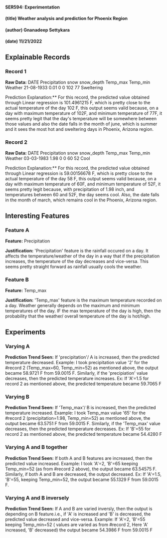 #### SER594: Experimentation
#### (title) Weather analysis and prediction for Phoenix Region 
#### (author) Gnanadeep Settykara
#### (date) 11/21/2022


## Explainable Records
### Record 1
**Raw Data:** 
DATE		Precipitation   snow	snow_depth	Temp_max	Temp_min  Weather
21-08-1933	  0.01	     0	   0		 102		 77	    Sweltering


Prediction Explanation:** For this record, the predicted value obtained through Linear regression is 101.4961215 F, which is pretty close to the actual temperature of the day 102 F, this output seems valid because, on a day with maximum temperature of 102F, and minimum temperature of 77F, it seems pretty legit that the day's temperature will be somewhere between those values and also the date falls in the month of june, which is summer and it sees the most hot and sweltering days in Phoenix, Arizona region. 


### Record 2
**Raw Data:** 
DATE		Precipitation   snow	snow_depth	Temp_max	Temp_min  Weather
03-03-1983	 1.98		    0	     	  0		60		 52	    Cool


Prediction Explanation:** For this record, the predicted value obtained through Linear regression is 59.00156678 F, which is pretty close to the actual temperature of the day 58 F, this output seems valid because, on a day with maximum temperature of 60F, and minimum temperature of 52F, it seems pretty legit because, with precipitation of 1.98 inch, and temperatures between 60 and 52F, the day seems cool. Also, the date falls in the month of march, which remains cool in the Phoenix, Arizona region.

## Interesting Features
### Feature A
**Feature:** Precipitation

**Justification:** 'Precipitation' feature is the rainfall occured on a day. It affects the temperature/weather of the day in a way that if the precipitation increases, the temperature of the day decreases and vice-versa. This seems pretty straight forward as rainfall usually cools the weather.

### Feature B
**Feature:** Temp_max

**Justification:** 'Temp_max' feature is the maximum temperature recorded on a day. Weather generally depends on the maximum and minimum temperatures of the day. IF the max temperature of the day is high, then the probability that the weather/ overall temperature of the day is hot/high.

## Experiments 
### Varying A
**Prediction Trend Seen:** If 'precipitation'/ A is increased, then the predicted temperature decreased. Example: I took precipitation value '2' for the #record 2 (Temp_max=60, Temp_min=52) as mentioned above, the output became 58.9721 F from 59.0015 F. Similarly, if the 'precipiation' value decreases, then the predicted temperature increases. Ex: If 'A'=1.5 for record 2 as mentioned above, the predicted temperature became 59.7065 F	

### Varying B
**Prediction Trend Seen:** If 'Temp_max'/ B is increased, then the predicted temperature increased. Example: I took Temp_max value '65' for the #record 2 (precipitation=1.98, Temp_min=52) as mentioned above, the output became 63.5751 F from 59.0015 F. Similarly, if the 'Temp_max' value decreases, then the predicted temperature decreases. Ex: If 'B'=55 for record 2 as mentioned above, the predicted temperature became 54.4280 F

### Varying A and B together
**Prediction Trend Seen:** If both A and B features are increased, then the predicted value increased. Example: I took 'A'=2, 'B'=65 keeping Temp_min=52 (as from #record 2 above), the output became 63.54575 F. Similarly, if both A and B are decreased, the output decreased. Ex: If 'A'=1.5, 'B'=55, keeping Temp_min=52, the output became 55.1329 F from 59.0015 F.


### Varying A and B inversely
**Prediction Trend Seen:** If A and B are varied inversly, then the output is depending on B feature.i.e., if 'A' is increased and 'B' is decreased, the predicted value decreased and vice-versa. Example: If 'A'=2, 'B'=55 keeping Temp_min=52 ( values are varied as from #record 2, Here 'A' increased, 'B' decreased) the output became 54.3986 F from 59.0015 F

